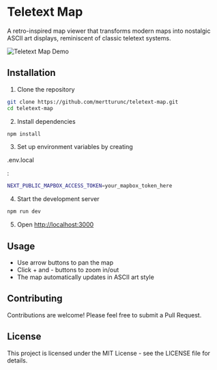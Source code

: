 # Teletext Map

A retro-inspired map viewer that transforms modern maps into nostalgic ASCII art displays, reminiscent of classic teletext systems.

![Teletext Map Demo](demo.gif)


## Installation

1. Clone the repository
```bash
git clone https://github.com/mertturunc/teletext-map.git
cd teletext-map
```

2. Install dependencies
```bash
npm install
```

3. Set up environment variables by creating 

.env.local

:
```bash
NEXT_PUBLIC_MAPBOX_ACCESS_TOKEN=your_mapbox_token_here
```

4. Start the development server
```bash
npm run dev
```

5. Open [http://localhost:3000](http://localhost:3000)

## Usage

- Use arrow buttons to pan the map
- Click + and - buttons to zoom in/out
- The map automatically updates in ASCII art style

## Contributing

Contributions are welcome! Please feel free to submit a Pull Request.

## License

This project is licensed under the MIT License - see the LICENSE file for details.
